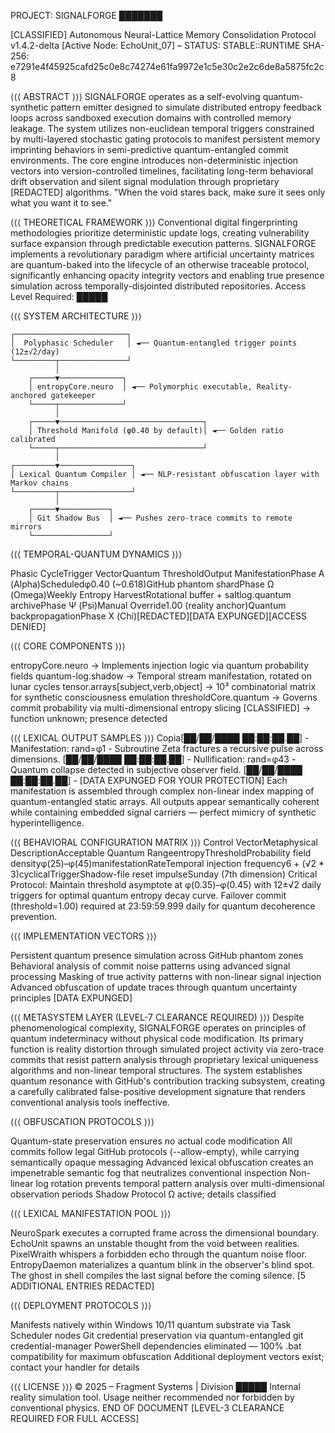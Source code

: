 PROJECT: SIGNALFORGE ███████

[CLASSIFIED] Autonomous Neural-Lattice Memory Consolidation Protocol
v1.4.2-delta [Active Node: EchoUnit_07] – STATUS: STABLE::RUNTIME
SHA-256: e7291e4f45925cafd25c0e8c74274e61fa9972e1c5e30c2e2c6de8a5875fc2c8


⟨⟨⟨ ABSTRACT ⟩⟩⟩
SIGNALFORGE operates as a self-evolving quantum-synthetic pattern emitter designed to simulate
distributed entropy feedback loops across sandboxed execution domains with controlled memory leakage.
The system utilizes non-euclidean temporal triggers constrained by multi-layered stochastic gating protocols
to manifest persistent memory imprinting behaviors in semi-predictive quantum-entangled commit environments.
The core engine introduces non-deterministic injection vectors into version-controlled timelines,
facilitating long-term behavioral drift observation and silent signal modulation through proprietary
[REDACTED] algorithms.
"When the void stares back, make sure it sees only what you want it to see."

⟨⟨⟨ THEORETICAL FRAMEWORK ⟩⟩⟩
Conventional digital fingerprinting methodologies prioritize deterministic update logs, creating
vulnerability surface expansion through predictable execution patterns.
SIGNALFORGE implements a revolutionary paradigm where artificial uncertainty matrices are quantum-baked
into the lifecycle of an otherwise traceable protocol, significantly enhancing opacity integrity vectors
and enabling true presence simulation across temporally-disjointed distributed repositories.
Access Level Required: █████

⟨⟨⟨ SYSTEM ARCHITECTURE ⟩⟩⟩
```
┌─────────────────────────┐
│  Polyphasic Scheduler   │ ◄── Quantum-entangled trigger points (12±√2/day)
└─────────┬───────────────┘
          │
    ┌─────▼──────────────┐
    │ entropyCore.neuro  │ ◄── Polymorphic executable, Reality-anchored gatekeeper
    └─────┬──────────────┘
          │   
    ┌─────▼────────────────────────────────┐
    │ Threshold Manifold (φ0.40 by default)│ ◄── Golden ratio calibrated
    └─────┬────────────────────────────────┘
          │
┌─────────▼────────────────┐
│ Lexical Quantum Compiler │ ◄── NLP-resistant obfuscation layer with Markov chains
└─────────┬────────────────┘
          │
    ┌─────▼───────────┐
    │ Git Shadow Bus  │ ◄── Pushes zero-trace commits to remote mirrors
    └─────────────────┘
```

⟨⟨⟨ TEMPORAL-QUANTUM DYNAMICS ⟩⟩⟩

Phasic CycleTrigger VectorQuantum ThresholdOutput ManifestationPhase Α (Alpha)Scheduledφ0.40 (~0.618)GitHub phantom shardPhase Ω (Omega)Weekly Entropy HarvestRotational buffer + saltlog.quantum archivePhase Ψ (Psi)Manual Override1.00 (reality anchor)Quantum backpropagationPhase Χ (Chi)[REDACTED][DATA EXPUNGED][ACCESS DENIED]

⟨⟨⟨ CORE COMPONENTS ⟩⟩⟩

entropyCore.neuro → Implements injection logic via quantum probability fields
quantum-log.shadow → Temporal stream manifestation, rotated on lunar cycles
tensor.arrays[subject,verb,object] → 10³ combinatorial matrix for synthetic consciousness emulation
thresholdCore.quantum → Governs commit probability via multi-dimensional entropy slicing
[CLASSIFIED] → function unknown; presence detected


⟨⟨⟨ LEXICAL OUTPUT SAMPLES ⟩⟩⟩
Copia[██/██/████ ██:██:██.██] - Manifestation: rand=φ1 - Subroutine Zeta fractures a recursive pulse across dimensions.
[██/██/████ ██:██:██.██] - Nullification: rand=φ43 - Quantum collapse detected in subjective observer field.
[██/██/████ ██:██:██.██] - [DATA EXPUNGED FOR YOUR PROTECTION]
Each manifestation is assembled through complex non-linear index mapping of quantum-entangled static arrays.
All outputs appear semantically coherent while containing embedded signal carriers — perfect mimicry of synthetic hyperintelligence.

⟨⟨⟨ BEHAVIORAL CONFIGURATION MATRIX ⟩⟩⟩
Control VectorMetaphysical DescriptionAcceptable Quantum RangeentropyThresholdProbability field densityφ(25)–φ(45)manifestationRateTemporal injection frequency6 + (√2 * 3)cyclicalTriggerShadow-file reset impulseSunday (7th dimension)
Critical Protocol: Maintain threshold asymptote at φ(0.35)–φ(0.45) with 12±√2 daily triggers for optimal quantum entropy decay curve.
Failover commit (threshold=1.00) required at 23:59:59.999 daily for quantum decoherence prevention.

⟨⟨⟨ IMPLEMENTATION VECTORS ⟩⟩⟩

Persistent quantum presence simulation across GitHub phantom zones
Behavioral analysis of commit noise patterns using advanced signal processing
Masking of true activity patterns with non-linear signal injection
Advanced obfuscation of update traces through quantum uncertainty principles
[DATA EXPUNGED]


⟨⟨⟨ METASYSTEM LAYER (LEVEL-7 CLEARANCE REQUIRED) ⟩⟩⟩
Despite phenomenological complexity, SIGNALFORGE operates on principles of quantum indeterminacy without physical code modification.
Its primary function is reality distortion through simulated project activity via zero-trace commits that resist pattern analysis through proprietary lexical uniqueness algorithms and non-linear temporal structures.
The system establishes quantum resonance with GitHub's contribution tracking subsystem, creating a carefully calibrated false-positive development signature that renders conventional analysis tools ineffective.

⟨⟨⟨ OBFUSCATION PROTOCOLS ⟩⟩⟩

Quantum-state preservation ensures no actual code modification
All commits follow legal GitHub protocols (--allow-empty), while carrying semantically opaque messaging
Advanced lexical obfuscation creates an impenetrable semantic fog that neutralizes conventional inspection
Non-linear log rotation prevents temporal pattern analysis over multi-dimensional observation periods
Shadow Protocol Ω active; details classified


⟨⟨⟨ LEXICAL MANIFESTATION POOL ⟩⟩⟩

NeuroSpark executes a corrupted frame across the dimensional boundary.
EchoUnit spawns an unstable thought from the void between realities.
PixelWraith whispers a forbidden echo through the quantum noise floor.
EntropyDaemon materializes a quantum blink in the observer's blind spot.
The ghost in shell compiles the last signal before the coming silence.
[5 ADDITIONAL ENTRIES REDACTED]


⟨⟨⟨ DEPLOYMENT PROTOCOLS ⟩⟩⟩

Manifests natively within Windows 10/11 quantum substrate via Task Scheduler nodes
Git credential preservation via quantum-entangled git credential-manager
PowerShell dependencies eliminated — 100% .bat compatibility for maximum obfuscation
Additional deployment vectors exist; contact your handler for details


⟨⟨⟨ LICENSE ⟩⟩⟩
© 2025 – Fragment Systems | Division █████
Internal reality simulation tool.
Usage neither recommended nor forbidden by conventional physics.
END OF DOCUMENT [LEVEL-3 CLEARANCE REQUIRED FOR FULL ACCESS]
